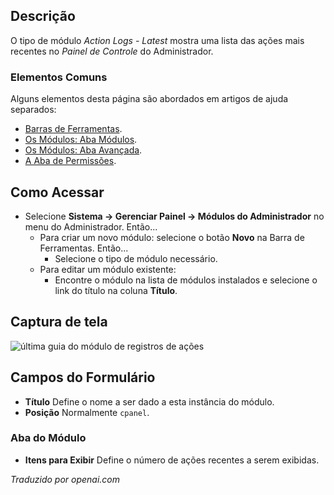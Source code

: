 <!-- Filename: Help4.x:Admin_Modules:_Action_Logs_-_Latest / Display title: Módulos: Registros de Ações - Mais Recentes -->

## Descrição

O tipo de módulo *Action Logs - Latest* mostra uma lista das ações mais recentes no *Painel de Controle* do Administrador.

### Elementos Comuns

Alguns elementos desta página são abordados em artigos de ajuda separados:

* [Barras de Ferramentas](jdocmanual?article=help/common-elements/toolbars).
* [Os Módulos: Aba Módulos](jdocmanual?article=help/modules/modules-module-tab).
* [Os Módulos: Aba Avançada](jdocmanual?article=help/modules/modules-advanced-tab).
* [A Aba de Permissões](jdocmanual?article=help/common-elements/edit-permissions).

## Como Acessar

- Selecione **Sistema → Gerenciar Painel → Módulos do Administrador** no
  menu do Administrador. Então...
  - Para criar um novo módulo: selecione o botão **Novo** na Barra de Ferramentas.
    Então...
    - Selecione o tipo de módulo necessário.
  - Para editar um módulo existente:
    - Encontre o módulo na lista de módulos instalados e selecione o
      link do título na coluna **Título**.

## Captura de tela

![última guia do módulo de registros de ações](../../../pt/images/modules-admin/modules-action-logs-latest-module-tab.png)

## Campos do Formulário

- **Título** Define o nome a ser dado a esta instância do módulo.
- **Posição** Normalmente `cpanel`.

### Aba do Módulo

- **Itens para Exibir** Define o número de ações recentes a serem exibidas.

*Traduzido por openai.com*

